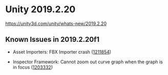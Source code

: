 # Unity 2019.2.20

https://unity3d.com/unity/whats-new/2019.2.20

## Known Issues in 2019.2.20f1



*   Asset Importers: FBX Importer crash ([1211854](https://issuetracker.unity3d.com/issues/fbx-importer-crash))
    
*   Inspector Framework: Cannot zoom out curve graph when the graph is in focus ([1203332](https://issuetracker.unity3d.com/issues/cannot-zoom-out-audiosource-distance-functions-graph-when-the-graph-is-in-focus))